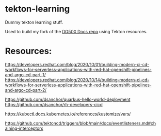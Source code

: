 # tekton-learning
Dummy tekton learning stuff.

Used to build my fork of the [DO500 Docs repo](https://github.com/jtudelag/enablement-docs) using Tekton resources.

# Resources:

https://developers.redhat.com/blog/2020/10/01/building-modern-ci-cd-workflows-for-serverless-applications-with-red-hat-openshift-pipelines-and-argo-cd-part-1/
https://developers.redhat.com/blog/2020/10/14/building-modern-ci-cd-workflows-for-serverless-applications-with-red-hat-openshift-pipelines-and-argo-cd-part-2/

https://github.com/dsanchor/quarkus-hello-world-deployment
https://github.com/dsanchor/rh-developers-cicd

https://kubectl.docs.kubernetes.io/references/kustomize/vars/

https://github.com/tektoncd/triggers/blob/main/docs/eventlisteners.md#chaining-interceptors
